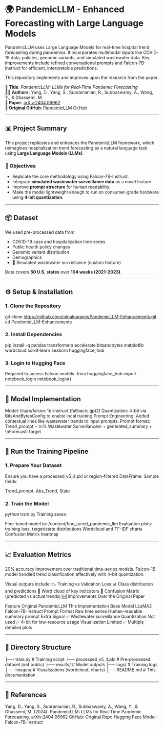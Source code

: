 # 🌍 PandemicLLM - Enhanced Forecasting with Large Language Models

PandemicLLM uses Large Language Models for real-time hospital trend forecasting during pandemics. It incorporates multimodal inputs like COVID-19 data, policies, genomic variants, and simulated wastewater data. Key improvements include refined conversational prompts and Falcon-7B-Instruct for efficient, interpretable predictions.

This repository implements and improves upon the research from the paper:

**📄 Title**: *PandemicLLM: LLMs for Real-Time Pandemic Forecasting*  
**👩‍🔬 Authors**: Yang, D., Yang, S., Subramanian, R., Subbaswamy, A., Wang, Y., & Ghassemi, M.  
**🧾 Paper**: [arXiv:2404.06962](https://arxiv.org/abs/2404.06962)  
**🧪 Original GitHub**: [PandemicLLM GitHub](https://github.com/miemieyanga/pandemicllm)

---

## 📊 Project Summary

This project replicates and enhances the PandemicLLM framework, which reimagines hospitalization trend forecasting as a natural language task using **Large Language Models (LLMs)**.

### 🎯 Objectives

- Replicate the core methodology using Falcon-7B-Instruct.
- Integrate **simulated wastewater surveillance data** as a novel feature.
- Improve **prompt structure** for human readability.
- Make the model lightweight enough to run on consumer-grade hardware using **4-bit quantization**.

---

## 📦 Dataset

We used pre-processed data from:
- COVID-19 case and hospitalization time series
- Public health policy changes
- Genomic variant distribution
- Demographics
- 🚰 Simulated wastewater surveillance (custom feature)

Data covers **50 U.S. states** over **104 weeks (2021–2023)**.

---

## ⚙️ Setup & Installation

### 1. Clone the Repository
git clone https://github.com/minalnaranje/PandemicLLM-Enhancements.git
cd PandemicLLM-Enhancements

 
### 2. Install Dependencies
pip install -q pandas transformers accelerate bitsandbytes matplotlib wordcloud scikit-learn seaborn huggingface_hub

### 3. Login to Hugging Face
Required to access Falcon models:
from huggingface_hub import notebook_login
notebook_login()

---

## 🧠 Model Implementation

Model: tiiuae/falcon-1b-instruct (fallback: gpt2)
Quantization: 4-bit via BitsAndBytesConfig to enable local training
Prompt Engineering:
Added contextual lines like wastewater trends to input prompts.
Prompt format:
Trend_prompt + \n% Wastewater Surveillance\n + generated_summary + \nForecast: target

___

## 🧪 Run the Training Pipeline

### 1. Prepare Your Dataset
Ensure you have a processed_v5_4.pkl or region-filtered DataFrame. Sample fields:

Trend_prompt, Abs_Trend, State

### 2. Train the Model
python train.py
Training saves:

Fine-tuned model to: /content/fine_tuned_pandemic_llm
Evaluation plots: training loss, target/state distributions
Wordcloud and TF-IDF charts
Confusion Matrix heatmap

---

## 📈 Evaluation Metrics

20% accuracy improvement over traditional time-series models.
Falcon-1B model handled trend classification effectively with 4-bit quantization.

Visual outputs include:
📉 Training vs Validation Loss
📊 Class distribution and predictions
💬 Word cloud of key indicators
🧠 Confusion Matrix (predicted vs actual trends)
🆕 Improvements Over the Original Paper

Feature	Original PandemicLLM	This Implementation
Base Model	LLaMA2	Falcon-7B-Instruct
Prompt Format	Raw time series	Human-readable summary prompt
Extra Signal	✅ Wastewater surveillance
Quantization	Not used	✅ 4-bit for low-resource usage
Visualization	Limited	✅ Multiple detailed plots

---

## 📂 Directory Structure

├── train.py                        # Training script
├── processed_v5_4.pkl              # Pre-processed dataset (not public)
├── results/                        # Model outputs
├── logs/                           # Training logs
├── images/                         # Visualizations (wordcloud, charts)
├── README.md                       # This documentation

---

## 📘 References

Yang, D., Yang, S., Subramanian, R., Subbaswamy, A., Wang, Y., & Ghassemi, M. (2024). PandemicLLM: LLMs for Real-Time Pandemic Forecasting. arXiv:2404.06962
GitHub: Original Repo
Hugging Face Model: Falcon-7B-Instruct


